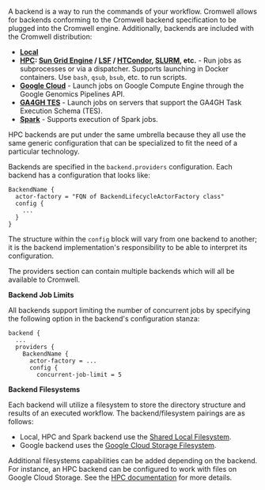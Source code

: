 A backend is a way to run the commands of your workflow. Cromwell allows for backends conforming to
the Cromwell backend specification to be plugged into the Cromwell engine. Additionally, backends are included with the
Cromwell distribution:

* **[Local](Local)**
* **[HPC](HPC): [Sun Grid Engine](SGE) / [LSF](LSF) / [HTCondor](HTcondor), [SLURM](SLURM), etc.** - Run jobs as subprocesses or via a dispatcher.  Supports launching in Docker containers. Use `bash`, `qsub`, `bsub`, etc. to run scripts.
* **[Google Cloud](Google)** - Launch jobs on Google Compute Engine through the Google Genomics Pipelines API.
* **[GA4GH TES](TES)** - Launch jobs on servers that support the GA4GH Task Execution Schema (TES).
* **[Spark](Spark)** - Supports execution of Spark jobs.

HPC backends are put under the same umbrella because they all use the same generic configuration that can be specialized to fit the need of a particular technology.

Backends are specified in the `backend.providers` configuration. Each backend has a configuration that looks like:

```hocon
BackendName {
  actor-factory = "FQN of BackendLifecycleActorFactory class"
  config {
    ...
  }
}
```

The structure within the `config` block will vary from one backend to another; it is the backend implementation's responsibility
to be able to interpret its configuration.

The providers section can contain multiple backends which will all be available to Cromwell.

**Backend Job Limits**

All backends support limiting the number of concurrent jobs by specifying the following option in the backend's configuration
stanza:

```
backend {
  ...
  providers {
    BackendName {
      actor-factory = ...
      config {
        concurrent-job-limit = 5
```

**Backend Filesystems**

Each backend will utilize a filesystem to store the directory structure and results of an executed workflow.
The backend/filesystem pairings are as follows:

* Local, HPC and Spark backend use the [Shared Local Filesystem](SharedFilesystem).
* Google backend uses the [Google Cloud Storage Filesystem](Google/#google-cloud-storage-filesystem).

Additional filesystems capabilities can be added depending on the backend.
For instance, an HPC backend can be configured to work with files on Google Cloud Storage. See the [HPC documentation](HPC) for more details.